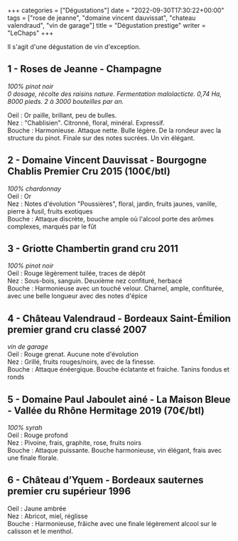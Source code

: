 +++
categories = ["Dégustations"]
date = "2022-09-30T17:30:22+00:00"
tags = ["rose de jeanne", "domaine vincent dauvissat", "chateau valendraud", "vin de garage"] 
title = "Dégustation prestige"
writer = "LeChaps"
+++

Il s'agit d'une dégustation de vin d'exception.

## 1 - Roses de Jeanne - Champagne
_100% pinot noir_  
_0 dosage, récolte des raisins nature. Fermentation malolacticte. 0,74 Ha, 8000 pieds. 2 à 3000 bouteilles par an._  

Oeil : Or paille, brillant, peu de bulles.  
Nez : "Chablisien". Citronné, floral, minéral. Expressif.  
Bouche : Harmonieuse. Attaque nette. Bulle légère. De la rondeur avec la structure du pinot. Finale sur des notes sucrées. Un vin élégant.

## 2 - Domaine Vincent Dauvissat - Bourgogne Chablis Premier Cru 2015 (100€/btl)
_100% chardonnay_  
Oeil : Or    
Nez : Notes d'évolution "Poussières", floral, jardin, fruits jaunes, vanille, pierre à fusil, fruits exotiques  
Bouche : Attaque discrète, bouche ample où l'alcool porte des arômes complexes, marqués par le fût

## 3 - Griotte Chambertin grand cru  2011
_100% pinot noir_  
Oeil : Rouge lègèrement tuilée, traces de dépôt  
Nez : Sous-bois, sanguin. Deuxième nez confituré, herbacé  
Bouche : Harmonieuse avec un touché velour. Charnel, ample, confiturée, avec une belle longueur avec des notes d'épice

## 4 - Château Valendraud - Bordeaux Saint-Émilion premier grand cru classé 2007
_vin de garage_  
Oeil : Rouge grenat. Aucune note d'évolution  
Nez : Grillé, fruits rouges/noirs, avec de la finesse.  
Bouche : Attaque énéergique. Bouche éclatante et fraiche. Tanins fondus et ronds

## 5 - Domaine Paul Jaboulet ainé - La Maison Bleue - Vallée du Rhône Hermitage 2019 (70€/btl) <i class="fa fa-plus-circle"></i>
_100% syrah_  
Oeil : Rouge profond  
Nez : Pivoine, frais, graphite, rose, fruits noirs  
Bouche : Attaque puissante. Bouche harmonieuse, vin élégant, frais avec une finale florale.

## 6 - Château d’Yquem - Bordeaux sauternes premier cru supérieur 1996
Oeil : Jaune ambrée  
Nez : Abricot, miel, réglisse  
Bouche : Harmonieuse, frâiche avec une finale légèrement alcool sur le calisson et le menthol.



